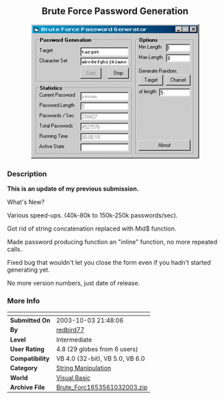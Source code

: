 ﻿<div align="center">

## Brute Force Password Generation

<img src="PIC20031032257391539.gif">
</div>

### Description

**This is an update of my previous submission.**

What's New?

Various speed-ups. (40k-80k to 150k-250k passwords/sec).

Got rid of string concatenation replaced with Mid$ function.

Made password producing function an "inline" function, no more repeated calls.

Fixed bug that wouldn't let you close the form even if you hadn't started generating yet.

No more version numbers, just date of release.
 
### More Info
 


<span>             |<span>
---                |---
**Submitted On**   |2003-10-03 21:48:06
**By**             |[redbird77](https://github.com/Planet-Source-Code/PSCIndex/blob/master/ByAuthor/redbird77.md)
**Level**          |Intermediate
**User Rating**    |4.8 (29 globes from 6 users)
**Compatibility**  |VB 4\.0 \(32\-bit\), VB 5\.0, VB 6\.0
**Category**       |[String Manipulation](https://github.com/Planet-Source-Code/PSCIndex/blob/master/ByCategory/string-manipulation__1-5.md)
**World**          |[Visual Basic](https://github.com/Planet-Source-Code/PSCIndex/blob/master/ByWorld/visual-basic.md)
**Archive File**   |[Brute\_Forc1653561032003\.zip](https://github.com/Planet-Source-Code/redbird77-brute-force-password-generation__1-48983/archive/master.zip)








